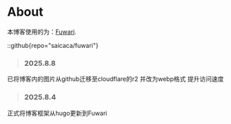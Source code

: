 # About
本博客使用的为：[Fuwari](https://github.com/saicaca/fuwari).

::github{repo="saicaca/fuwari"}

> ### 2025.8.8
已将博客内的图片从github迁移至cloudflare的r2 并改为webp格式 提升访问速度

> ### 2025.8.4
正式将博客框架从hugo更新到Fuwari